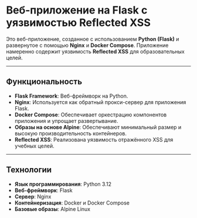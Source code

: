 # Веб-приложение на Flask с уязвимостью Reflected XSS

Это веб-приложение, созданное с использованием **Python (Flask)** и развернутое с помощью **Nginx** и **Docker Compose**. 
Приложение намеренно содержит уязвимость **Reflected XSS** для образовательных целей.

---

## **Функциональность**

- **Flask Framework**: Веб-фреймворк на Python.
- **Nginx**: Используется как обратный прокси-сервер для приложения Flask.
- **Docker Compose**: Обеспечивает оркестрацию компонентов приложения и упрощает развертывание.
- **Образы на основе Alpine**: Обеспечивают минимальный размер и высокую производительность контейнеров.
- **Reflected XSS**: Реализована уязвимость отражённого XSS для учебных целей.

---

## **Технологии**

- **Язык программирования**: Python 3.12
- **Веб-фреймворк**: Flask
- **Сервер**: Nginx
- **Контейнеризация**: Docker и Docker Compose
- **Базовые образы**: Alpine Linux
